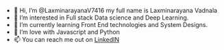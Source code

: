 - 👋 Hi, I’m @LaxminarayanaV7416 my full name is Laxminarayana Vadnala
- 👀 I’m interested in Full stack Data science and Deep Learning.
- 🌱 I’m currently learning Front End technologies and System Designs.
- 💞️ I’m love with Javascript and Python
- 📫 You can reach me out on [LinkedIN](https://www.linkedin.com/in/laxminarayana-vadnala/)

<!---
LaxminarayanaV7416/LaxminarayanaV7416 is a ✨ special ✨ repository because its `README.md` (this file) appears on your GitHub profile.
You can click the Preview link to take a look at your changes.
--->
